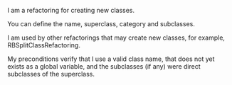 I am a refactoring for creating new classes. 

You can define the name, superclass, category and subclasses.

I am used by other refactorings that may create new classes, for example, RBSplitClassRefactoring.

My preconditions verify that I use a valid class name, that does not yet exists as a global variable, 
and the subclasses (if any) were direct subclasses of the superclass.